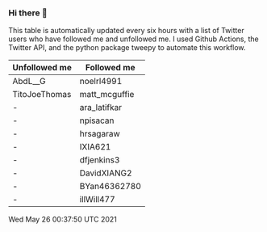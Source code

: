 ### Hi there 👋

This table is automatically updated every six hours with a list of Twitter users who have followed me and unfollowed me. I used Github Actions, the Twitter API, and the python package tweepy to automate this workflow.

| Unfollowed me |  Followed me |
| --- | --- |
|AbdL__G|noelrl4991|
|TitoJoeThomas|matt_mcguffie|
|-|ara_latifkar|
|-|npisacan|
|-|hrsagaraw|
|-|IXIA621|
|-|dfjenkins3|
|-|DavidXIANG2|
|-|BYan46362780|
|-|illWill477|
Wed May 26 00:37:50 UTC 2021
